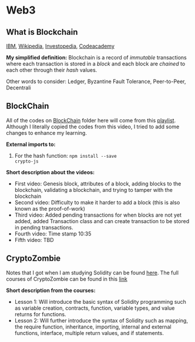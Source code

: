 # Web3

## What is Blockchain
[IBM](https://www.ibm.com/topics/what-is-blockchain), [Wikipedia](https://en.wikipedia.org/wiki/Blockchain), [Investopedia](https://www.investopedia.com/terms/b/blockchain.asp), [Codeacademy](https://www.codecademy.com/resources/blog/what-is-blockchain/)

**My simplified definition:** Blockchain is a record of *immutable* transactions where each transaction is stored in a *block* and each block are *chained* to each other through their *hash* values.

Other words to consider: Ledger, Byzantine Fault Tolerance, Peer-to-Peer, Decentrali

## BlockChain

All of the codes on [BlockChain](https://github.com/Dixboi/Web3/tree/main/BlockChain) folder here will come from this [playlist](https://www.youtube.com/watch?v=zVqczFZr124&list=PLzvRQMJ9HDiTqZmbtFisdXFxul5k0F-Q4). Although I literally copied the codes from this video, I tried to add some changes to enhance my learning.

<b>External imports to: </b><br>
  1. For the hash function: <code>npm install --save crypto-js</code>

<b>Short description about the videos:</b>
- First video: Genesis block, attributes of a block, adding blocks to the blockchain, validating a blockchain, and trying to tamper with the blockchain
- Second video: Difficulty to make it harder to add a block (this is also known as the proof-of-work)
- Third video: Added pending transactions for when blocks are not yet added, added Transaction class and can create transaction to be stored in pending transactions.
- Fourth video: Time stamp 10:35
- Fifth video: TBD

## CryptoZombie

Notes that I got when I am studying Solidity can be found [here](https://github.com/Dixboi/Web3/tree/main/CryptoZombies). The full courses of CryptoZombie can be found in this [link](https://cryptozombies.io/en/course)

<b>Short description from the courses:</b>
- Lesson 1: Will introduce the basic syntax of Solidity programming such as variable creation, contracts, function, variable types, and value returns for functions. 
- Lesson 2: Will further introduce the syntax of Solidity such as mapping, the require function, inheritance, importing, internal and external functions, interface, multiple return values, and if statements.
<br>
